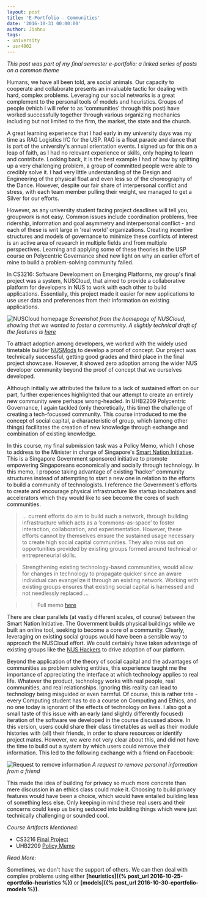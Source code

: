 ```yaml
---
layout: post
title: 'E-Portfolio - Communities'
date: '2016-10-31 00:00:00'
author: Jishnu
tags:
- university
- usr4002
---
```


*This post was part of my final semester e-portfolio: a linked series of posts on a common theme*

Humans, we have all been told, are social animals. Our capacity to cooperate and collaborate presents an invaluable tactic for dealing with hard, complex problems. Leveraging our social networks is a great complement to the personal tools of models and heuristics. Groups of people (which I will refer to as 'communities' through this post) have worked successfully together through various organizing mechanics including but not limited to the firm, the market, the state and the church.

A great learning experience that I had early in my university days was my time as RAG Logistics I/C for the USP. RAG is a float parade and dance that is part of the university's annual orientation events. I signed up for this on a leap of faith, as I had no relevant experience or skills, only hoping to learn and contribute. Looking back, it is the best example I had of how by splitting up a very challenging problem, a group of committed people were able to credibly solve it. I had very little understanding of the Design and Engineering of the physical float and even less so of the choreography of the Dance. However, despite our fair share of interpersonal conflict and stress, with each team member pulling their weight, we managed to get a Silver for our efforts.

However, as any university student facing project deadlines will tell you, groupwork is not easy. Common issues include coordination problems, free ridership, information and goal asymmetry and interpersonal conflict - and each of these is writ large in 'real world' organizations. Creating incentive structures and models of governance to minimize these conflicts of interest is an active area of research in multiple fields and from multiple perspectives. Learning and applying some of these theories in the USP course on Polycentric Governance shed new light on why an earlier effort of mine to build a problem-solving community failed.

In CS3216: Software Development on Emerging Platforms, my group's final project was a system, NUSCloud, that aimed to provide a collaborative platform for developers in NUS to work with each other to build applications. Essentially, this project made it easier for new applications to use user data and preferences from their information on existing applications.

![NUSCloud homepage](https://blog.nus.edu.sg/mohanjishnu/files/2016/10/NUSCloudHome2-2jzeiy0-1024x487.png)
*Screenshot from the homepage of NUSCloud, showing that we wanted to foster a community. A slightly technical draft of the features is [here](https://docs.google.com/document/d/1oIP-LWrlqTZTvDcRIZ_rIH65yd3EA958rrj3MxXmW5c/edit?usp=sharing)*

To attract adoption among developers, we worked with the widely used timetable builder [NUSMods](https://www.nusmods.com) to develop a proof of concept. Our project was technically successful, getting good grades and third place in the final project showcase. However, it showed zero adoption among the wider NUS developer community beyond the proof of concept that we ourselves developed.

Although initially we attributed the failure to a lack of sustained effort on our part, further experiences highlighted that our attempt to create an entirely new community were perhaps wrong-headed. In UHB2209 Polycentric Governance, I again tackled (only theoretically, this time) the challenge of creating a tech-focussed community. This course introduced to me the concept of social capital, a characteristic of group, which (among other things) facilitates the creation of new knowledge through exchange and combination of existing knowledge.

In this course, my final submission task was a Policy Memo, which I chose to address to the Minister in charge of Singapore's [Smart Nation Initiative](http://www.smartnation.sg/). This is a Singapore Government sponsored initiative to promote empowering Singaporeans economically and socially through technology. In this memo, I propose taking advantage of existing 'hacker' community structures instead of attempting to start a new one in relation to the efforts to build a community of technologists. I reference the Government's efforts to create and encourage physical infrastructure like startup incubators and accelerators which they would like to see become the cores of such communities.

>... current efforts do aim to build such a network, through building infrastructure which acts as a ‘commons-as-space’ to foster interaction, collaboration, and experimentation. However, these efforts cannot by themselves ensure the sustained usage necessary to create high social capital communities. They also miss out on opportunities provided by existing groups formed around technical or entrepreneurial skills.

>Strengthening existing technology-based communities, would allow for changes in technology to propagate quicker since an aware individual can evangelize it through an existing network. Working with existing groups ensures that existing social capital is harnessed and not needlessly replaced ...

> > Full memo [here](https://drive.google.com/file/d/0B9ft2Ua3ZkxQLUNKUDVZMjdlLW8/view?usp=sharing)

There are clear parallels (at vastly different scales, of course) between the Smart Nation Initiative. The Government builds physical buildings while we built an online tool, seeking to become a core of a community. Clearly, leveraging on existing social groups would have been a sensible way to approach the NUSCloud effort. We could certainly have taken advantage of existing groups like the [NUS Hackers](http://nushackers.org) to drive adoption of our platform.

Beyond the application of the theory of social capital and the advantages of communities as problem solving entities, this experience taught me the importance of appreciating the interface at which technology applies to real life. Whatever the product, technology works with real people, real communities, and real relationships. Ignoring this reality can lead to technology being misguided or even harmful. Of course, this is rather trite - every Computing student has to do a course on Computing and Ethics, and no one today is ignorant of the effects of technology on lives. I also got a small taste of this issue with an early (and slightly differently focused) iteration of the software we developed in the course discussed above. In this version, users could share their class timetables as well as their module histories with (all) their friends, in order to share resources or identify project mates. However, we were not very clear about this, and did not have the time to build out a system by which users could remove their information. This led to the following exchange with a friend on Facebook:

![Request to remove information](https://blog.nus.edu.sg/mohanjishnu/files/2016/10/Capture-6-28k9zex.jpg)
*A request to remove personal information from a friend*

This made the idea of building for privacy so much more concrete than mere discussion in an ethics class could make it. Choosing to build privacy features would have been a choice, which would have entailed building less of something less else. Only keeping in mind these real users and their concerns could keep us being seduced into building things which were just technically challenging or sounded cool.

*Course Artifacts Mentioned:*

  * CS3216 [Final Project](https://docs.google.com/document/d/1oIP-LWrlqTZTvDcRIZ_rIH65yd3EA958rrj3MxXmW5c/edit?usp=sharing)
  * UHB2209 [Policy Memo](https://drive.google.com/file/d/0B9ft2Ua3ZkxQLUNKUDVZMjdlLW8/view?usp=sharing)

*Read More:*

Sometimes, we don't have the support of others. We can then deal with complex problems using either **[heuristics]({% post_url 2016-10-25-eportfolio-heuristics %})** or **[models]({% post_url 2016-10-30-eportfolio-models %})**.